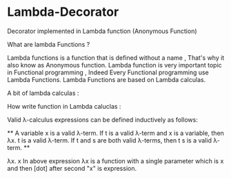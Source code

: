 # Lambda-Decorator
Decorator implemented in Lambda function (Anonymous Function)

What are lambda Functions ?

Lambda functions  is a function that is defined without a name , That's why it also know as Anonymous function. Lambda function is very important topic in Functional programming , Indeed Every Functional programming use Lambda Functions. Lambda Functions are based on Lambda calculas.

A bit of lambda calculas :

How write function in Lambda caluclas :

Valid λ-calculus expressions can be defined inductively as follows:

** A variable x is a valid λ-term.
If t is a valid λ-term and x is a variable, then λx. t is a valid λ-term.
If t and s are both valid λ-terms, then t s is a valid λ-term. **

λx. x
In above expression λx is a function with a single parameter which is x and then [dot] after second "x" is expression. 

